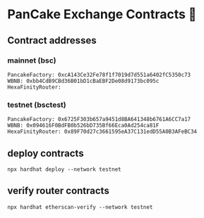 # PanCake Exchange Contracts 🥞

## Contract addresses

### mainnet (bsc)
```
PancakeFactory: 0xcA143Ce32Fe78f1f7019d7d551a6402fC5350c73
WBNB: 0xbb4CdB9CBd36B01bD1cBaEBF2De08d9173bc095c
HexaFinityRouter: 
```
### testnet (bsctest)
```
PancakeFactory: 0x6725F303b657a9451d8BA641348b6761A6CC7a17
WBNB: 0x094616F0BdFB0b526bD735Bf66Eca0Ad254ca81F
HexaFinityRouter: 0x89F70d27c3661595eA37C131edD55A0B3AFeBC34
```
## deploy contracts
`npx hardhat deploy --network testnet`

## verify router contracts
`npx hardhat etherscan-verify --network testnet`
